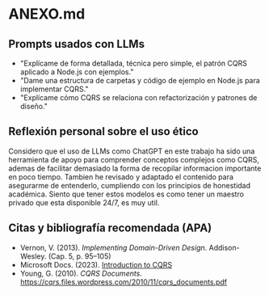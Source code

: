 # ANEXO.md

## Prompts usados con LLMs

- "Explícame de forma detallada, técnica pero simple, el patrón CQRS aplicado a Node.js con ejemplos."
- "Dame una estructura de carpetas y código de ejemplo en Node.js para implementar CQRS."
- "Explícame cómo CQRS se relaciona con refactorización y patrones de diseño."

## Reflexión personal sobre el uso ético

Considero que el uso de LLMs como ChatGPT en este trabajo ha sido una herramienta de apoyo para comprender conceptos complejos como CQRS, ademas de facilitar demasiado la forma de recopilar informacion importante en poco tiempo.
Tambien he revisado y adaptado el contenido para asegurarme de entenderlo, cumpliendo con los principios de honestidad académica.
Siento que tener estos modelos es como tener un maestro privado que esta disponible 24/7, es muy util.

## Citas y bibliografía recomendada (APA)

- Vernon, V. (2013). *Implementing Domain-Driven Design*. Addison-Wesley. (Cap. 5, p. 95–105)
- Microsoft Docs. (2023). [Introduction to CQRS](https://learn.microsoft.com/en-us/azure/architecture/patterns/cqrs)
- Young, G. (2010). *CQRS Documents*. https://cqrs.files.wordpress.com/2010/11/cqrs_documents.pdf
